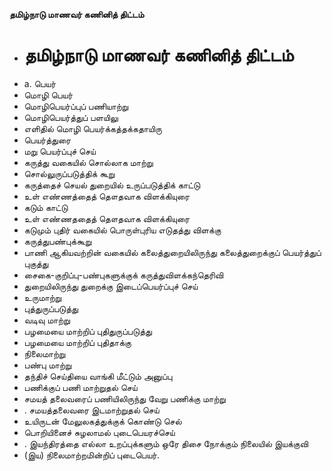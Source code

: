 **தமிழ்நாடு மாணவர் கணினித் திட்டம்**
- # தமிழ்நாடு மாணவர் கணினித் திட்டம்
- a. பெயர்
- மொழி பெயர்
- மொழிபெயர்ப்புப் பணியாற்று
- மொழிபெயர்த்துப் பளயிலு
- எளிதில் மொழி பெயர்க்கத்தக்கதாயிரு
- பெயர்த்துரை
- மறு பெயர்ப்புச் செய்
- கருத்து வகையில் சொல்லாக மாற்று
- சொல்லுருப்படுத்திக் கூறு
- கருத்தைச் செயல் துறையில் உருப்படுத்திக் காட்டு
- உள் எண்ணத்தைத் தௌதவாக விளக்கியுரை
- கடும் காட்டு
- உள் எண்ணததைத் தௌதவாக விளக்கியுரை
- கடுமும் புதிர் வகையில்  பொருள்புரிய எடுதத்து விளக்கு
- கருத்துபண்புக்கூறு
- பாணி ஆகியவற்றின் வகையில் கலைத்துறையிலிருந்து கலைத்துறைக்குப் பெயர்த்துப் புகுத்து
- சைகை-குறிப்பு-பண்புகளுக்குக் கருத்துவிளக்கந்தெரிவி
- துறையிலிருந்து துறைக்கு இடைப்பெயர்ப்புச் செய்
- உருமாற்று
- புத்துருப்படுத்து
- வடிவு மாற்று
- பழமையை மாற்றிப் புதிதுருப்படுத்து
- பழமையை மாற்றிப் புதிதாக்கு
- நிலைமாற்று
- பண்பு மாற்று
- தந்திச் செய்தியை வாங்கி மீட்டும் அனுப்பு
- பணிக்குப் பணி மாற்றுதல் செய்
- சமயத் தலைவரைப் பணியிலிருந்து வேறு பணிக்கு மாற்று
- . சமயத்தலைவரை இடமாற்றுதல் செய்
- உயிருடன் மேலுலகத்துக்குக் கொண்டு செல்
- பொறியினைச் சுழலாமல் புடைபெயரச்செய்
- . இயந்திரத்தை எல்லா உறப்புக்களும் ஒரே திசை நோக்கும் நிலையில் இயக்குவி
- (இய) நிலைமாற்றமின்றிப் புடைபெயர்.

